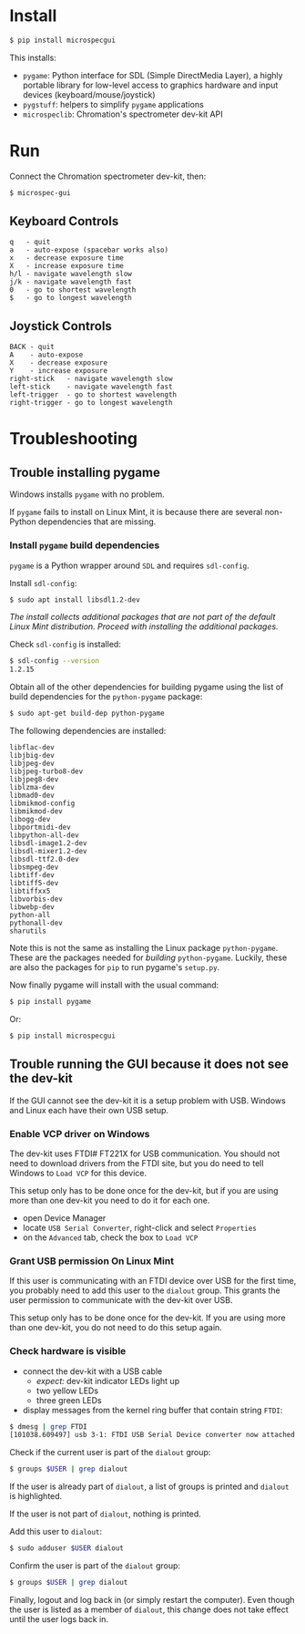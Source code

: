 # Install

```bash
$ pip install microspecgui
```

This installs:

- `pygame`: Python interface for SDL (Simple DirectMedia Layer),
  a highly portable library for low-level access to graphics
  hardware and input devices (keyboard/mouse/joystick)
- `pygstuff`: helpers to simplify `pygame` applications
- `microspeclib`: Chromation's spectrometer dev-kit API

# Run

Connect the Chromation spectrometer dev-kit, then:

```bash
$ microspec-gui
```

## Keyboard Controls

```
q   - quit
a   - auto-expose (spacebar works also)
x   - decrease exposure time
X   - increase exposure time
h/l - navigate wavelength slow
j/k - navigate wavelength fast
0   - go to shortest wavelength
$   - go to longest wavelength
```

## Joystick Controls

```
BACK - quit
A    - auto-expose
X    - decrease exposure
Y    - increase exposure
right-stick   - navigate wavelength slow
left-stick    - navigate wavelength fast
left-trigger  - go to shortest wavelength
right-trigger - go to longest wavelength
```

# Troubleshooting

## Trouble installing pygame

Windows installs `pygame` with no problem.

If `pygame` fails to install on Linux Mint, it is because there
are several non-Python dependencies that are missing.

### Install `pygame` build dependencies

`pygame` is a Python wrapper around `SDL` and requires
`sdl-config`.

Install `sdl-config`:

```bash
$ sudo apt install libsdl1.2-dev
```

*The install collects additional packages that are not part of the
default Linux Mint distribution. Proceed with installing the
additional packages.*

Check `sdl-config` is installed:

```bash
$ sdl-config --version
1.2.15
```

Obtain all of the other dependencies for building pygame using
the list of build dependencies for the `python-pygame` package:

```bash
$ sudo apt-get build-dep python-pygame
```

The following dependencies are installed:

```
libflac-dev
libjbig-dev
libjpeg-dev
libjpeg-turbo8-dev
libjpeg8-dev
liblzma-dev
libmad0-dev
libmikmod-config
libmikmod-dev
libogg-dev
libportmidi-dev
libpython-all-dev
libsdl-image1.2-dev
libsdl-mixer1.2-dev
libsdl-ttf2.0-dev
libsmpeg-dev
libtiff-dev
libtiff5-dev
libtiffxx5
libvorbis-dev
libwebp-dev
python-all
pythonall-dev
sharutils
```

Note this is not the same as installing the Linux package
`python-pygame`. These are the packages needed for *building*
`python-pygame`. Luckily, these are also the packages for
`pip` to run pygame's `setup.py`.

Now finally pygame will install with the usual command:

```bash
$ pip install pygame
```

Or:

```bash
$ pip install microspecgui
```

## Trouble running the GUI because it does not see the dev-kit

If the GUI cannot see the dev-kit it is a setup problem with USB.
Windows and Linux each have their own USB setup.

### Enable VCP driver on Windows

The dev-kit uses FTDI# FT221X for USB communication. You should
not need to download drivers from the FTDI site, but you do need
to tell Windows to `Load VCP` for this device.

This setup only has to be done once for the dev-kit, but if you
are using more than one dev-kit you need to do it for each one.

- open Device Manager
- locate `USB Serial Converter`, right-click and select
  `Properties`
- on the `Advanced` tab, check the box to `Load VCP`

### Grant USB permission On Linux Mint

If this user is communicating with an FTDI device over USB
for the first time, you probably need to add this user to the
`dialout` group. This grants the user permission to communicate
with the dev-kit over USB.

This setup only has to be done once for the dev-kit. If you
are using more than one dev-kit, you do not need to do this setup
again.

### Check hardware is visible

- connect the dev-kit with a USB cable
    - *expect:* dev-kit indicator LEDs light up
    - two yellow LEDs
    - three green LEDs
- display messages from the kernel ring buffer that contain
  string `FTDI`:

```bash
$ dmesg | grep FTDI
[101038.609497] usb 3-1: FTDI USB Serial Device converter now attached to ttyUSB0
```

Check if the current user is part of the `dialout` group:

```bash
$ groups $USER | grep dialout
```

If the user is already part of `dialout`, a list of groups is
printed and `dialout` is highlighted.

If the user is not part of `dialout`, nothing is printed.

Add this user to `dialout`:

```bash
$ sudo adduser $USER dialout
```

Confirm the user is part of the `dialout` group:

```bash
$ groups $USER | grep dialout
```

Finally, logout and log back in (or simply restart the computer).
Even though the user is listed as a member of `dialout`, this
change does not take effect until the user logs back in.

